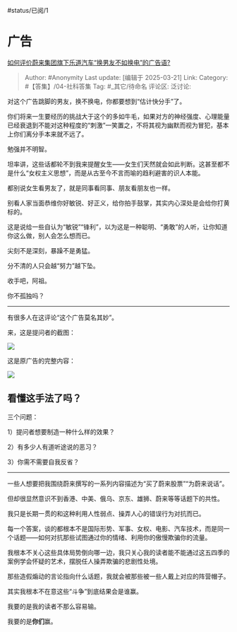 #status/已阅/1 

# 广告
[如何评价蔚来集团旗下乐道汽车“换男友不如换电”的广告语?](https://www.zhihu.com/question/15353588511/answer/128778965896)

> Author: #Anonymity
> Last update: [编辑于 2025-03-21]
> Link:
> Category: #【答集】/04-社科答集 
> Tag:  #_其它/待命名 
> 评论区:
> 泛讨论:

对这个广告跳脚的男友，换不换电，你都要想到“估计快分手”了。

你们将来一生要经历的挑战大于这个的多如牛毛，如果对方的神经强度、心理能量已经衰退到不能对这种程度的“刺激”一笑置之，不将其视为幽默而视为冒犯，基本上你们离分手本来就不远了。

勉强并不明智。

坦率讲，这些话都轮不到我来提醒女生——女生们天然就会如此判断。这甚至都不是什么“女权主义思想”，而是从古至今不言而喻的趋利避害的识人本能。

都别说女生看男友了，就是同事看同事、朋友看朋友也一样。

别看人家当面恭维你好敏锐、好正义，给你拍手鼓掌，其实内心深处是会给你打黄标的。

这是说给一些自认为“敏锐”“锋利”，以为这是一种聪明、“勇敢”的人听，让你知道你这么做，别人会怎么想而已。

尖刻不是深刻，暴躁不是勇猛。

分不清的人只会越“努力”越下坠。

收手吧，阿祖。

你不孤独吗？

---

有很多人在这评论“这个广告莫名其妙”。

来，这是提问者的截图：

![](https://picx.zhimg.com/80/v2-59d98fa883c9e7196183aad486db77da_1440w.webp?source=c8b7c179)

这是原广告的完整内容：

![](https://picx.zhimg.com/80/v2-963bcf3318ffcb83127799eacc7f1206_1440w.webp?source=c8b7c179)

## 看懂这手法了吗？

三个问题：

1）提问者想要制造一种什么样的效果？

2）有多少人有道听途说的恶习？

3）你需不需要自我反省？

---

一些人想要把我围绕蔚来撰写的一系列内容描述为“买了蔚来股票”“为蔚来说话”。

但却很显然意识不到香港、中美、俄乌、京东、雄狮、蔚来等等话题下的共性。

我只是长期一贯的和这种利用人性弱点、操弄人心的错误行为对抗而已。

每一个答案，谈的都根本不是国际形势、军事、女权、电影、汽车技术，而是同一个话题——如何对抗那些试图通过你的情绪、利用你的傲慢欺骗你的流量。

我根本不关心这些具体局势倒向哪一边，我只关心我的读者能不能通过这五四季的案例学会怀疑的艺术，摆脱任人操弄欺骗的悲剧性处境。

那些造假煽动的言论指向什么话题，我就会被那些被一些人戴上对应的阵营帽子。

其实我根本不在意这些“斗争”到底结果会是谁赢。

我要的是我的读者不那么容易输。

我要的是**你们**赢。
